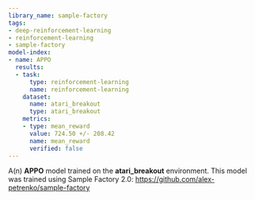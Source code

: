 ```yaml
---
library_name: sample-factory
tags:
- deep-reinforcement-learning
- reinforcement-learning
- sample-factory
model-index:
- name: APPO
  results:
  - task:
      type: reinforcement-learning
      name: reinforcement-learning
    dataset:
      name: atari_breakout
      type: atari_breakout
    metrics:
    - type: mean_reward
      value: 724.50 +/- 208.42
      name: mean_reward
      verified: false
---
```


A(n) **APPO** model trained on the **atari_breakout** environment.
This model was trained using Sample Factory 2.0: https://github.com/alex-petrenko/sample-factory
    